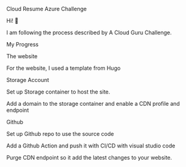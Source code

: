 Cloud Resume Azure Challenge

Hi! 👋

I am following the process described by A Cloud Guru Challenge.

My Progress 

The website

For the website, I used a template from Hugo 

Storage Account

Set up Storage container to host the site. 

Add a domain to the storage container and enable a CDN profile and endpoint 

Github 

Set up Github repo to use the source code 

Add a Github Action and push it with CI/CD with visual studio code 

Purge CDN endpoint so it add the latest changes to your website. 
